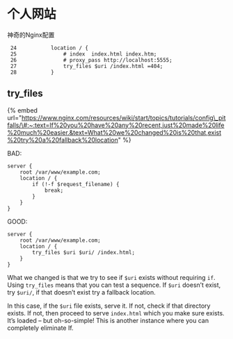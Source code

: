 # 个人网站

神奇的Nginx配置

```text
 24           location / { 
 25               # index  index.html index.htm; 
 26               # proxy_pass http://localhost:5555; 
 27               try_files $uri /index.html =404; 
 28           }
```

## try\_files

{% embed url="https://www.nginx.com/resources/wiki/start/topics/tutorials/config\_pitfalls/\#:~:text=If%20you%20have%20any%20recent,just%20made%20life%20much%20easier.&text=What%20we%20changed%20is%20that,exist%20try%20a%20fallback%20location" %}

BAD:

```text
server {
    root /var/www/example.com;
    location / {
        if (!-f $request_filename) {
            break;
        }
    }
}
```

GOOD:

```text
server {
    root /var/www/example.com;
    location / {
        try_files $uri $uri/ /index.html;
    }
}
```

What we changed is that we try to see if `$uri` exists without requiring `if`. Using `try_files` means that you can test a sequence. If `$uri` doesn’t exist, try `$uri/`, if that doesn’t exist try a fallback location.

In this case, if the `$uri` file exists, serve it. If not, check if that directory exists. If not, then proceed to serve `index.html` which you make sure exists. It’s loaded – but oh-so-simple! This is another instance where you can completely eliminate If.  




